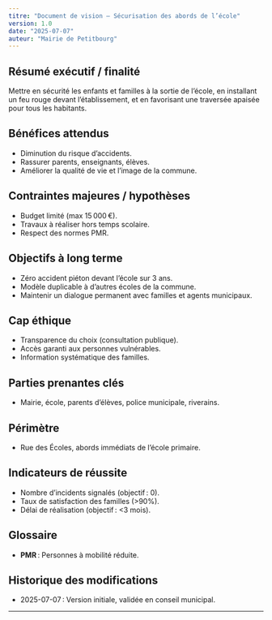 ```yaml
---
titre: "Document de vision — Sécurisation des abords de l’école"
version: 1.0
date: "2025-07-07"
auteur: "Mairie de Petitbourg"
---
```


## Résumé exécutif / finalité

Mettre en sécurité les enfants et familles à la sortie de l’école, en installant un feu rouge devant l’établissement, et en favorisant une traversée apaisée pour tous les habitants.

## Bénéfices attendus

- Diminution du risque d’accidents.
- Rassurer parents, enseignants, élèves.
- Améliorer la qualité de vie et l’image de la commune.

## Contraintes majeures / hypothèses

- Budget limité (max 15 000 €).
- Travaux à réaliser hors temps scolaire.
- Respect des normes PMR.

## Objectifs à long terme

- Zéro accident piéton devant l’école sur 3 ans.
- Modèle duplicable à d’autres écoles de la commune.
- Maintenir un dialogue permanent avec familles et agents municipaux.

## Cap éthique

- Transparence du choix (consultation publique).
- Accès garanti aux personnes vulnérables.
- Information systématique des familles.

## Parties prenantes clés

- Mairie, école, parents d’élèves, police municipale, riverains.

## Périmètre

- Rue des Écoles, abords immédiats de l’école primaire.

## Indicateurs de réussite

- Nombre d’incidents signalés (objectif : 0).
- Taux de satisfaction des familles (>90%).
- Délai de réalisation (objectif : <3 mois).

## Glossaire

- **PMR** : Personnes à mobilité réduite.

## Historique des modifications

- 2025-07-07 : Version initiale, validée en conseil municipal.

---
